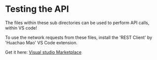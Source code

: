 # Testing the API

The files within these sub directories can be used to perform API calls, within VS code!

To use the network requests from these files, install the 'REST Client' by 'Huachao Mao' VS Code extension.

Get it here: [Visual studio Marketplace](https://marketplace.visualstudio.com/items?itemName=humao.rest-client)
